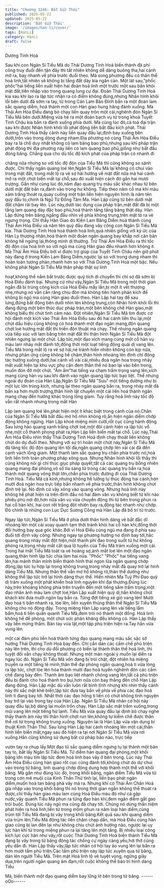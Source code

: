 ```yaml
---
title: "Chương 1246: Bắt Giữ Thái"
published: 2025-05-22
updated: 2025-05-22
description: 'Bắt Giữ Thái'
image: '/images/han-li/cover/'
tags: [HanLi]
category: HanLi
draft: false
---
```


Dương Tinh Hoả

Sau khi con Ngân Sí Tiểu Mã do Thái Dương Tinh Hoả biến thành
đã phí công truy đuổi đến tận đây thì tất nhiên không dễ dàng
buông tha,hai cánh mở ra, bay nhanh về phía trước đuổi theo.
Mà song phương đều có thân thể hoả linh,tất nhiên sẽ không bị
tầng đất dày kia ngăn cản.
Một lát sau,"phốc phốc"hai tiếng liền xuất hiện hai đoàn hoả linh
một trước một sau bắn khỏi mặt đất,tiến nhập vào trong quang
lung cự đại.
Đoàn Thái Dương Tinh Hoả kia sau khi lao ra lập tức nhận ra có
điểm không đúng,nhưng Nhân hình khôi lỗi bên dưới đã sớm ra
tay, từ trong Càn Lam Bảo Đỉnh bắn ra một đoàn lam sắc quang
diễm, hoá thành một con Hàn giao hung hăng đánh xuống.
Mà Thái Âm Hỏa Điểu đang bỏ chạy liền quay tròn một
cái,nghênh đón Ngân Sí Tiểu Mã bên dưới.Miệng vừa hé ra một
đoàn bạch vụ từ trong khoả Tuyết Tinh Châu kia bắn ra đánh
xuống phía dưới.
Mà cùng lúc đó,cả toà đại trận sau khi được Nhân hình khôi lỗi
phát động liền bắt đầu kích phát.
Thái Dương Tinh Hoả thấy cảnh này liền quay đầu lại,định bay
xuống bên dưới,trốn vào trong dòng dung nham.Địa phương nó
cùng Thái Âm Hỏa Điểu bay ra là chỗ duy nhất không có lam
băng bao phủ,nhưng sau khi pháp trận phát động thì địa phương
này liền có lam quang bao phủ,giống như bắt đầu đóng băng.
Chẳng qua cho dù tốc độ kích phát của pháp trận có nhanh đi

chăng nữa nhưng so với tốc độ độn của Tiểu Mã thì cũng không
so sánh được.
Chỉ thấy ngân quang loé lên,Ngân Sí Tiểu Mã lại không có chui
vào trong mặt đất, trong mắt lộ ra vẻ sợ hãi hướng về mặt đất
nữa mà hai cánh mở ra một chút biến mất tại chỗ,sau đó xuất
hiện cách đó gần hai mươi trượng.
Gần như cùng lúc đó,năm đạo quang trụ màu sắc khác nhau từ
bên dưới mặt đất bắn ra,đánh vào trong hư không.
Tiếp theo năm cỗ ma khí màu xám trắng thoát ra,quay cuồng một
trận liền hiện nguyên hình là năm tên quỷ đầu to,chính là Ngũ Tử
Đồng Tâm Ma.
Hàn Lập cũng từ bên dưới mặt đất chậm rãi bay lên.
Lúc này,dưới tác dụng của pháp trận,mặt đất đã bị một tầng lam
quang dày đặc bao phủ,hoá thành tầng tầng băng thật dày.
Hàn Lập đứng trên băng,ngẩng đầu nhìn về phía không trung,trên
mặt tỏ ra vẻ ngưng trọng.
Chỉ thấy Hàn Giao do Kiền Lam Băng Diễm hoá thành cùng Thái
Âm Hỏa Điểu và năm tên quỷ đầu đang vây công con Ngân Sí
Tiểu Mã kia.
Thái Dương Tinh Hoả hoá thành hoả linh,quả nhiên giống với ký
ức của Hàn Ly thượng nhân,hoá thành một đoàn ngân quang bay
khắp nơi căn bản không hề ngừng lại,thông minh dị thường.
Trừ Thái Âm Hỏa Điểu ra thì tốc độ độn của hoả linh so với ngũ
ma cùng Hàn giao đều nhanh hơn không ít.
Mà Thái Âm Hỏa Điểu bởi vì được trợ giúp của Tuyết Tinh Châu
nên giờ phút này đang ở trong Kiền Lam Băng Diễm,ngược lại so
với trong dung nham thì hoàn toàn tương phản,nhanh hơn so với
Thái Dương Tinh Hoả một bậc.
Nếu không phải Ngân Sí Tiểu Mã thân pháp thật sự linh

hoạt,không thể nắm bắt trước được quỹ tích di chuyển thì chỉ sợ
đã sớm bị Hoả Điểu đánh bại.
Nhưng cứ như vậy,Ngân Sí Tiểu Mã trong một thời gian ngắn đã
bị trúng công kích của Hoả Điểu mấy lần,bị một ít vết thượng
nhẹ,nhưng nó vẫn cắn răng chịu đòn mà không tiến hành phản
kích để không bị ngũ ma cùng Hàn giao đuổi theo.
Hàn Lập hai tay để sau lưng,đứng bất động bên dưới nhìn lên
không trung,còn Nhân hình khôi lỗi thì đang đứng một bên thúc
dục pháp trận,một bên khống chế Hàn giao,mặt không biểu thị
chút tình cảm nào.
Đột nhiên,Ngân Sí Tiểu Mã tìm được cơ hội đánh một kích vào
Thái Âm Hỏa Điểu sau đó hai cánh liền thu lại,một chút dấu hiệu
cũng không có hoá thành một đạo ngân mang,độn quang chợt loé
hướng mặt đất thi triển độn thuật mà chạy.
Thế nhưng ngân quang vừa tiếp xúc với lam băng trên mặt đất thì
thân hình Ngân Sí Tiểu Mã đột nhiên ngưng lại một chút.
Lập tức,một đạo xích mang cùng một cỗ hàn vụ màu lam nháy
mắt đánh tới,đồng thời một loạt tiếng động quái dị vang lên.
Tiểu Mã trong mắt lộ ra vẻ sợ hãi,né tránh hiển nhiên không còn
kịp nữa, nhưng phản ứng cũng không hề chậm,thân hình nhoáng
lên đình chỉ động tác hướng xuống dưới,hai cánh vỗ vài cái,nhiều
đoá ngân hoa trong nháy mắt xuất hiện tại khu vực phụ cận đem
thân thể nó bao lại vào bên trong, muốn đón đỡ một chút.
"Ầm ầm"hai tiếng va chạm trầm trọng vang lên,xích mang cùng
hàn vụ sau khi đánh vào ngân quang lập tức bạo liệt.
Thế nhưng ngoài dự đoán của Hàn Lập,Ngân Sí Tiểu Mã "Sưu"
một tiếng dường như bị một lực lớn trùng kích, nhưng lại theo
ngân quang bắn ra, trong nháy mắt đã bắn xa hơn mười
trượng,thân hình lật chuyển một cái liền hoá thành ngân mang
chạy đến hướng khác trong lồng giam.
Tuy rằng hoả linh này tốc độ vẫn rất nhanh nhưng trong mắt Hàn

Lập lam quang loé lên,phát hiện một ít khác biệt trong cánh của
nó.Chân của Ngân Sí Tiểu Mã bắt đầu mơ hồ nhìn không rõ,ẩn
hiện ngân diễm chớp động không ngừng.
Hàn Lập khoé miệng mỉm cười,rốt cục cũng hành động.
Sau lưng hào quang xanh trắng chợt loé,một đôi cánh hiện ra lập
tức vỗ nhẹ,một cỗ thanh phong phát ra,Hàn Lập liền biến mất tại
chỗ.
Lúc này,Thái Âm Hỏa Điểu nhìn thấy Thái Dương Tinh Hoả định
chạy thoát liền không chút do dự đuổi theo.
Nhưng với sự trì hoãn một chút này,Ngân Sí Tiểu Mã đã tăng tốc
độ độn quang lên tối đa,ngân quang chớp lên vài cái đã đến cạnh
vách lồng giam.
Một thanh lam sắc quang trụ chắn phía trước nó,hoả linh liền tính
toán phương pháp xông qua.
Nhưng Nhân hình khôi lỗi thấy thì cũng không nói gì chỉ thúc giục
pháp quyết,tất cả các quang trụ bỗng nhiên quang mang đại
phóng,vô số tia sáng từ trong các quang trụ bắn ra,hoá thành một
quang võng thật lớn,chắn phía trước đường đi của Thái Dương
Tinh Hoả.
Tiểu Mã cả kinh,nhưng không hề lưỡng lự thúc động hai
cánh,hơn mười đoá ngân hoa trực tiếp bắn nhanh về phía
trước,thân hình không chút đình trệ lại.
Nó định cứ vậy xông vào quang võng.
Nhưng hoả linh này không hề phát hiện ra trên đỉnh đầu nó hai
đám vân vụ không biết từ khi nào phiêu phù nơi đó,hơn nữa vân
vụ vừa chuyển động thì từ bên trong phun ra hai cỗ hàn khí, hai
con rết trắng đột nhiên bay ra,động tác nhanh như chớp.
Đó chính là những con Lục Dực Sương Công mà Hàn Lập đã bố
trí từ trước.

Ngay lập tức,Ngân Sí Tiểu Mã ở phía dưới thân hình dáng vẻ bất
đắc dĩ nhoáng lên một cái xoay quanh tạm thời tránh khỏi hai cỗ
hàn khí,đồng thời đổi hướng bay qua góc khác.Bởi vì Hoả Điểu
cùng ngũ ma đang ở phía sau đuổi tới định vây công.
Nhưng ngay tại phương hướng nó định bay tới,hắc quang trong
nháy mắt đột hiện,một thanh phi đao trong suốt từ hư không
phóng ra,trong nháy mắt cắt qua lộ tuyến của Tiểu Mã trảm xuống
một cái.
Trong hai mắt Tiểu Mã toát ra vẻ hoảng sợ,ánh mắt loé lên một
đạo ngân quang,thân hình lập tức chia làm hai nửa.
"Phốc" "Phốc" hai tiếng vang lên,hai mảnh thân mình biến thành
hình thái ngọn lửa ngân quang chớp động,lập tức tụ hợp lại trong
không trung,trong nháy mắt đã quay trở lại hình dáng Tiểu Mã.
Nhưng thân thể vẫn mơ hồ không rõ,thân thể dường như không
thể lập tức trở lại hình dáng thực thể.
Hiển nhiên Ma Tuỷ Phi Đao quỷ dị trảm xuống một phát khiến hoả
linh nguyên khí đại thương.Đúng lúc này,trên khoảng không phía
trên truyền đến một tiếng sấm trầm trọng,một đạo nhân ảnh màu
lam chợt loé,Hàn Lập xuất hiện quỷ dị,hắn không chút khách khí
đưa mười ngón tay bắn ra.
Từng đợt tiếng xé gió vang lên!
Mười đạo hoả ti bắn nhanh ra, lóe lên, liền xuyên thủng thân thể
Ngân Sí Tiểu Mã không cho nó động đậy.
Trong miệng Hàn Lập vang lên vài tiếng lẩm bẩm,hoả ti liền quấn
quanh Tiểu Mã,đem trói nó thành một đống.
Hoả linh không hề đề phòng, một chút sức phản kháng đều không
có.
Hàn Lập thấy vậy liền mừng thầm.
Bàn tay vừa lật,một tập phù triện hiện ra.Tay hắn vừa vung lên

một cái đám phù liền hoá thành từng đạo quang mang màu sắc
sặc sỡ hướng Thái Dương Tinh Hoả bay đến.
Chỉ cần dán các cấm chế phù triện này lên trên, thì cho dù đối
phương có biến lại thành thân thể hoả linh, thì tuyệt đối vẫn chạy
không thoát.
Nhưng một màn ngoài ý muốn lại diễn ra ngay lúc đó.
Ngân Sí Tiểu Mã vốn đang bị trói chặt, đột nhiên há miệng truyền
ra một tiếng tê minh,thân thể đại phóng ngân quang,hoả ti vừa
lỏng ra lập tức, chợt lóe lên hóa thành mười đạo hoả tuyến
nghênh đón các cấm chế đang bay đến.
Thanh âm bạo liệt nhanh chóng vang lên,tất cả phù triện đều bị
đánh cho hoá thành tro bụi,hơn nữa còn bay thẳng đến chỗ Hàn
Lập đang đứng.
Hàn Lập mặc dù vẫn luôn rất bình tĩnh nhưng khi nhìn thấy cảnh
này thì sắc mặt khẽ biến,lập tức đưa tay bắn về phía về phía các
đạo hoả linh ti đang bay tới.
Nhất thời các đạo hồng ti liền có chút không tình nguyện bay trở
lại vào trong tay của Hàn Lập.
Ngân Sí Tiểu Mã nhân cơ hội này quay đầu lại,bộ dáng lại muốn
trốn chạy.
Hàn Lập sắc mặt trầm xuống,trong mũi vang lên một tiếng hừ
lạnh.
Tiểu Mã vừa quay đầu lại định bỏ chạy nghe thấy thanh âm này
thì thân hình chợt run lên,không tự kiềm chế được thân thể rơi từ
trong không trung xuống.
Nguyên lai là Hàn Lập vừa vận dụng bí thuật Kinh Thần Thứ.
Sau lưng Hàn Lập hai cánh nhoáng lên một cái,thân hình liền biến
mất,ngay sau đó hiện ra tại nơi Ngân Sí Tiểu Mã vừa rơi
xuống.Hắn cũng không sử dụng bất cứ pháp bảo nào, trực tiếp

vươn tay ra chụp lấy.Một đạo tử sắc quang diễm ngưng tụ lại
thành một bàn tay to, bắt lấy Ngân Sí Tiểu Mã.
Tử diễm hàn quang đại phóng,một khối băng lớn màu tím lập tức
đem hoả linh bao vây ở bên trong.
Lúc này Thái Âm Hỏa Điểu cùng hàn giao rốt cục cũng đánh
tới,không chút do dự chui vào trong tử băng, linh quang chớp
động dung hợp thành một thể với khối băng.
Mà gần như đúng lúc đó, trong khối băng, ngân diễm Tiểu Mã vừa
từ trong cơn mê muội của Kinh Thần Thứ tỉnh lại, liền bạo phát
ngân diễm,muốn hoà tan băng phá vây mà ra.
Nhưng khi có Thái Âm Chân Hoả gia nhập vào trong khối băng thì
nó trong thời gian ngắn không thể thoát ra được,chỉ thấy hàn giao
màu lam cùng Hoả Điểu màu đỏ như cá gặp nước,vây quanh
Tiểu Mã phun ra từng đạo hàn khí,đem ngân diễm gắt gao trói
buộc.
Đúng lúc này ngũ ma cũng đã chạy tới.
Chúng nó dùng thần niệm phát hiện ra hoả linh,liền từ trong mồm
phun ra năm loại hàn diễm,cùng trùm tới Tiểu Mã đang bị vây
trong khối băng.Kết quả sau khi quang diễm vừa trùm lên,Tiểu Mã
động tác liền chậm chạp dần, mà Hoả Điểu cùng hàn giao cũng bị
lan đến lại như không chịu chút ảnh hưởng nào, ngược lại uy lực
hàn khí từ trong miệng phun ra lại tăng lên một tầng.
Bị nhiều loại công kích lực cực hàn như vậy,rốt cuộc Thái Dương
Tinh Hoả biến thành Tiểu Mã đang bị vây trong tử băng động tác
chống cự ngày càng yếu,hơi thở cũng yếu dần đi.
Hàn Lập thấy vậy,lập tức nhân cơ hội tay áo vung lên lại bắn ra
hơn mười tấm phù triện.Các tấm phù triện này lập tức xuyên qua
tử băng, dán lên người Tiểu Mã.
Trên mặt Hoả linh lộ vẻ tuyệt vọng, ngừng giãy dụa,trên người
ngân quang ảm đạm,rốt cuộc không thể bảo trì hình dáng Tiểu

Mã, biến thành một đạo quang diễm bay lững lờ bên trong tử
băng.
------oOo------
